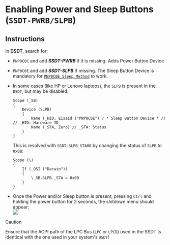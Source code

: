 # Enabling Power and Sleep Buttons (`SSDT-PWRB/SLPB`)

## Instructions

In **DSDT**, search for:

- `PNP0C0C` and add ***SSDT-PWRB*** if it is missing. Adds Power Button Device
- `PNP0C0E` and add ***SSDT-SLPB*** if missing. The Sleep Button Device is mandatory for [`PNP0C0E Sleep Method`](https://github.com/5T33Z0/OC-Little-Translated/tree/main/04_Fixing_Sleep_and_Wake_Issues/PNP0C0E_Sleep_Correction_Method) to work.
- In some cases (like HP or Lenovo laptops), the `SLPB` is present in the `DSDT`, but may be disabled:
	
	```asl
    Scope (_SB)
    {
        Device (SLPB)
        {
            Name (_HID, EisaId ("PNP0C0E") / * Sleep Button Device * /) // _HID: Hardware ID
            Name (_STA, Zero) // _STA: Status
        }
    }
    ```
    
    This is resolved with `SSDT-SLPB_STA0B` by changing the status of `SLPB` to `0x0B`:
    
    ```asl
    Scope (\)
    {
        If (_OSI ("Darwin"))
        {
            \_SB.SLPB._STA = 0x0B
        }
    }
    ```
- Once the Power and/or Sleep button is present, pressing `Ctrl` and holding the power button for 2 seconds, the shitdown menu should appear:<br>![](/Users/5t33z0/Desktop/powermenu.png)

> [!CAUTION]
> 
> Ensure that the ACPI path of the LPC Bus (`LPC` or `LPCB`) used in the SSDT is identical with the one used in your system's `DSDT`! 
